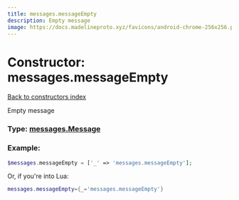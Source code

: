 ```yaml
---
title: messages.messageEmpty
description: Empty message
image: https://docs.madelineproto.xyz/favicons/android-chrome-256x256.png
---
```

# Constructor: messages.messageEmpty  
[Back to constructors index](index.md)



Empty message




### Type: [messages.Message](../types/messages.Message.md)


### Example:

```php
$messages.messageEmpty = ['_' => 'messages.messageEmpty'];
```  


Or, if you're into Lua:

```lua
messages.messageEmpty={_='messages.messageEmpty'}

```


